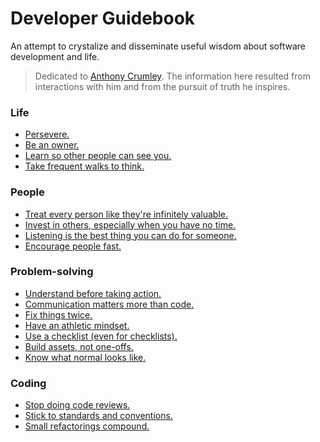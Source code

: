 # Developer Guidebook 
An attempt to crystalize and disseminate useful wisdom about software development and life.

> Dedicated to [Anthony Crumley](https://github.com/anthonycrumley).
The information here resulted from interactions with him
and from the pursuit of truth he inspires.

### Life
- [Persevere.](pages/persevere.md)
- [Be an owner.](pages/be-an-owner.md)
- [Learn so other people can see you.](pages/learn-so-other-people-can-see-you.md)
- [Take frequent walks to think.](pages/take-frequent-walks-to-think.md)
### People
- [Treat every person like they're infinitely valuable.](pages/treat-every-person-like-theyre-infinitely-valuable.md)
- [Invest in others, especially when you have no time.](pages/invest-in-people.md)
- [Listening is the best thing you can do for someone.](pages/listening.md)
- [Encourage people fast.](pages/encourage.md)
### Problem-solving
- [Understand before taking action.](pages/understand.md)
- [Communication matters more than code.](pages/communication-matters-more-than-code.md)
- [Fix things twice.](pages/fix-things-twice.md)
- [Have an athletic mindset.](pages/have-an-athletic-mindset.md)
- [Use a checklist (even for checklists).](pages/use-a-checklist.md)
- [Build assets, not one-offs.](pages/build-assets.md)
- [Know what normal looks like.](pages/know-what-normal-looks-like.md)
### Coding
- [Stop doing code reviews.](pages/stop-doing-code-reviews.md)
- [Stick to standards and conventions.](pages/stick-to-standards-and-conventions.md)
- [Small refactorings compound.](pages/small-refactorings-compound.md)

